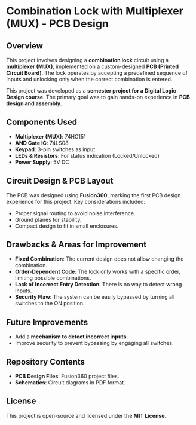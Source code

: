 # Combination Lock with Multiplexer (MUX) - PCB Design

## Overview
This project involves designing a **combination lock** circuit using a **multiplexer (MUX)**, implemented on a custom-designed **PCB (Printed Circuit Board)**. The lock operates by accepting a predefined sequence of inputs and unlocking only when the correct combination is entered.

This project was developed as a **semester project for a Digital Logic Design course**. The primary goal was to gain hands-on experience in **PCB design and assembly**.



## Components Used
- **Multiplexer (MUX)**: 74HC151
- **AND Gate IC**: 74LS08
- **Keypad**: 3-pin switches as input
- **LEDs & Resistors**: For status indication (Locked/Unlocked)
- **Power Supply**: 5V DC

## Circuit Design & PCB Layout
The PCB was designed using **Fusion360**, marking the first PCB design experience for this project. Key considerations included:
- Proper signal routing to avoid noise interference.
- Ground planes for stability.
- Compact design to fit in small enclosures.


## Drawbacks & Areas for Improvement
- **Fixed Combination**: The current design does not allow changing the combination.
- **Order-Dependent Code**: The lock only works with a specific order, limiting possible combinations.
- **Lack of Incorrect Entry Detection**: There is no way to detect wrong inputs.
- **Security Flaw**: The system can be easily bypassed by turning all switches to the ON position.

## Future Improvements
- Add a **mechanism to detect incorrect inputs**.
- Improve security to prevent bypassing by engaging all switches.


## Repository Contents
- **PCB Design Files**: Fusion360 project files.
- **Schematics**: Circuit diagrams in PDF format.

## License
This project is open-source and licensed under the **MIT License**.




